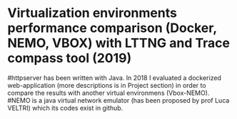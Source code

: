 # Virtualization environments performance comparison (Docker, NEMO, VBOX) with LTTNG and Trace compass tool (2019)
#httpserver has been written with Java. In 2018 I evaluated a dockerized web-application (more descriptions is in Project section) in order to compare the results with another virtual environmens (Vbox-NEMO).
#NEMO is a java virtual network emulator (has been proposed by prof Luca VELTRI) which its codes exist in github.


